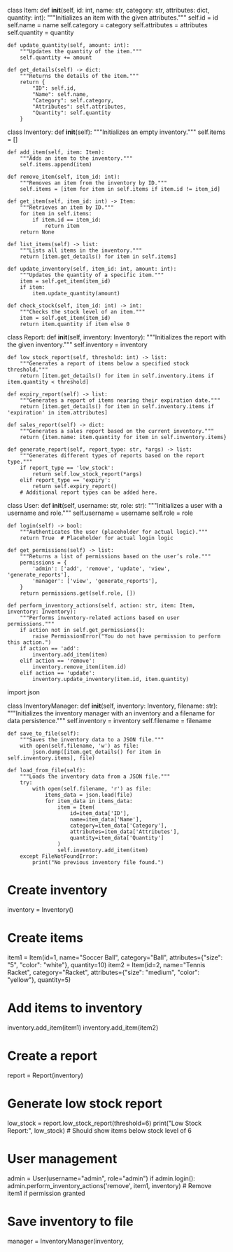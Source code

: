 class Item:
    def __init__(self, id: int, name: str, category: str, attributes: dict, quantity: int):
        """Initializes an item with the given attributes."""
        self.id = id
        self.name = name
        self.category = category
        self.attributes = attributes
        self.quantity = quantity

    def update_quantity(self, amount: int):
        """Updates the quantity of the item."""
        self.quantity += amount

    def get_details(self) -> dict:
        """Returns the details of the item."""
        return {
            "ID": self.id,
            "Name": self.name,
            "Category": self.category,
            "Attributes": self.attributes,
            "Quantity": self.quantity
        }
class Inventory:
    def __init__(self):
        """Initializes an empty inventory."""
        self.items = []

    def add_item(self, item: Item):
        """Adds an item to the inventory."""
        self.items.append(item)

    def remove_item(self, item_id: int):
        """Removes an item from the inventory by ID."""
        self.items = [item for item in self.items if item.id != item_id]

    def get_item(self, item_id: int) -> Item:
        """Retrieves an item by ID."""
        for item in self.items:
            if item.id == item_id:
                return item
        return None

    def list_items(self) -> list:
        """Lists all items in the inventory."""
        return [item.get_details() for item in self.items]

    def update_inventory(self, item_id: int, amount: int):
        """Updates the quantity of a specific item."""
        item = self.get_item(item_id)
        if item:
            item.update_quantity(amount)

    def check_stock(self, item_id: int) -> int:
        """Checks the stock level of an item."""
        item = self.get_item(item_id)
        return item.quantity if item else 0
class Report:
    def __init__(self, inventory: Inventory):
        """Initializes the report with the given inventory."""
        self.inventory = inventory

    def low_stock_report(self, threshold: int) -> list:
        """Generates a report of items below a specified stock threshold."""
        return [item.get_details() for item in self.inventory.items if item.quantity < threshold]

    def expiry_report(self) -> list:
        """Generates a report of items nearing their expiration date."""
        return [item.get_details() for item in self.inventory.items if 'expiration' in item.attributes]

    def sales_report(self) -> dict:
        """Generates a sales report based on the current inventory."""
        return {item.name: item.quantity for item in self.inventory.items}

    def generate_report(self, report_type: str, *args) -> list:
        """Generates different types of reports based on the report type."""
        if report_type == 'low_stock':
            return self.low_stock_report(*args)
        elif report_type == 'expiry':
            return self.expiry_report()
        # Additional report types can be added here.
class User:
    def __init__(self, username: str, role: str):
        """Initializes a user with a username and role."""
        self.username = username
        self.role = role

    def login(self) -> bool:
        """Authenticates the user (placeholder for actual logic)."""
        return True  # Placeholder for actual login logic

    def get_permissions(self) -> list:
        """Returns a list of permissions based on the user’s role."""
        permissions = {
            'admin': ['add', 'remove', 'update', 'view', 'generate_reports'],
            'manager': ['view', 'generate_reports'],
        }
        return permissions.get(self.role, [])

    def perform_inventory_actions(self, action: str, item: Item, inventory: Inventory):
        """Performs inventory-related actions based on user permissions."""
        if action not in self.get_permissions():
            raise PermissionError("You do not have permission to perform this action.")
        if action == 'add':
            inventory.add_item(item)
        elif action == 'remove':
            inventory.remove_item(item.id)
        elif action == 'update':
            inventory.update_inventory(item.id, item.quantity)
import json

class InventoryManager:
    def __init__(self, inventory: Inventory, filename: str):
        """Initializes the inventory manager with an inventory and a filename for data persistence."""
        self.inventory = inventory
        self.filename = filename

    def save_to_file(self):
        """Saves the inventory data to a JSON file."""
        with open(self.filename, 'w') as file:
            json.dump([item.get_details() for item in self.inventory.items], file)

    def load_from_file(self):
        """Loads the inventory data from a JSON file."""
        try:
            with open(self.filename, 'r') as file:
                items_data = json.load(file)
                for item_data in items_data:
                    item = Item(
                        id=item_data['ID'],
                        name=item_data['Name'],
                        category=item_data['Category'],
                        attributes=item_data['Attributes'],
                        quantity=item_data['Quantity']
                    )
                    self.inventory.add_item(item)
        except FileNotFoundError:
            print("No previous inventory file found.")
# Create inventory
inventory = Inventory()

# Create items
item1 = Item(id=1, name="Soccer Ball", category="Ball", attributes={"size": "5", "color": "white"}, quantity=10)
item2 = Item(id=2, name="Tennis Racket", category="Racket", attributes={"size": "medium", "color": "yellow"}, quantity=5)

# Add items to inventory
inventory.add_item(item1)
inventory.add_item(item2)

# Create a report
report = Report(inventory)

# Generate low stock report
low_stock = report.low_stock_report(threshold=6)
print("Low Stock Report:", low_stock)  # Should show items below stock level of 6

# User management
admin = User(username="admin", role="admin")
if admin.login():
    admin.perform_inventory_actions('remove', item1, inventory)  # Remove item1 if permission granted

# Save inventory to file
manager = InventoryManager(inventory,
